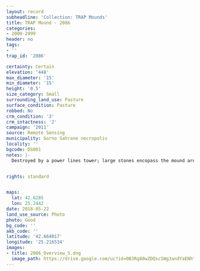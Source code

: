 ```yaml
---
layout: record
subheadline: 'Collection: TRAP Mounds'
title: TRAP Mound - 2086
categories:
- 2000-2999
header: no
tags:
- ''
trap_id: '2086'

certainty: Certain
elevation: '448'
max_diameter: '15'
min_diameter: '15'
height: '0.5'
size_category: Small
surrounding_land_use: Pasture
surface_condition: Pasture
robbed: No
crm_condition: '3'
crm_intactness: '2'
campaign: '2011'
source: Remote Sensing
municipality: Gorno Sahrane necropolis
locality: ''
bgcode: DS001
notes: |-
  Destroyed by a power lines tower; large stones encopass the mound area.


rights: standard


maps:
  lat: 42.6285
  lon: 25.2442
date: 2018-05-22
land_use_source: Photo
photo: Good
bg_code: ''
akb_code: ''
latitude: '42.664017'
longitude: '25.216534'
images:
- title: 2086_Overview_S.dng
  image_path: https://drive.google.com/uc?id=0B3Rg88wZDQscSWg3andYaENhYUk
---
```

